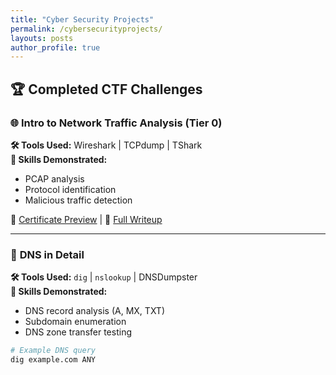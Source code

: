 ```yaml
---
title: "Cyber Security Projects"
permalink: /cybersecurityprojects/
layouts: posts
author_profile: true
---
```


## 🏆 Completed CTF Challenges

### 🌐 **Intro to Network Traffic Analysis (Tier 0)**
**🛠️ Tools Used:** Wireshark | TCPdump | TShark  
**📌 Skills Demonstrated:**
- PCAP analysis
- Protocol identification
- Malicious traffic detection

📸 [Certificate Preview](#) | 📝 [Full Writeup](#)

---

### 🔎 **DNS in Detail**  
**🛠️ Tools Used:** `dig` | `nslookup` | DNSDumpster  
**📌 Skills Demonstrated:**  
- DNS record analysis (A, MX, TXT)
- Subdomain enumeration
- DNS zone transfer testing

```bash
# Example DNS query
dig example.com ANY
